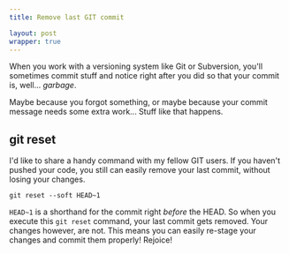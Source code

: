 ```yaml
---
title: Remove last GIT commit

layout: post
wrapper: true
---
```

When you work with a versioning system like Git or Subversion, you'll sometimes commit stuff and notice right after you did so that your commit is, well... *garbage*.

Maybe because you forgot something, or maybe because your commit message needs some extra work... Stuff like that happens.

## git reset

I'd like to share a handy command with my fellow GIT users. If you haven't pushed your code, you still can easily remove your last commit, without losing your changes.

    git reset --soft HEAD~1

`HEAD~1` is a shorthand for the commit right *before* the HEAD. So when you execute this `git reset` command, your last commit gets removed. Your changes however, are not. This means you can easily re-stage your changes and commit them properly! Rejoice!